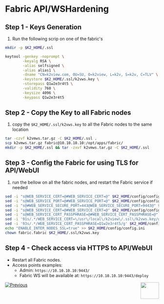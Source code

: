 # Fabric API/WSHardening 

## Step 1 - Keys Generation

1. Run the following scrip on one of the fabric's

~~~bash
mkdir -p $K2_HOME/.ssl

keytool -genkey -noprompt \
        -keyalg RSA \
        -alias selfsigned \
        -alias alias1 \
        -dname "CN=k2view.com, OU=SU, O=k2view, L=k2v, S=k2v, C=TLV" \
        -keystore $K2_HOME/.ssl/k2vws.key \
        -storepass Q1w2e3r4t5 \
        -validity 760 \
        -keysize 4096 \
        -keypass Q1w2e3r4t5
~~~

## Step 2 - Copy the Key to all Fabric nodes

1. copy the `$K2_HOME/.ssl/k2vws.key` to all the Fabric nodes to the same location

``` bash
tar -czvf k2vmws.tar.gz -C $K2_HOME/.ssl .
scp k2vmws.tar.gz fabric@10.10.10.10:/opt/apps/fabric/
mkdir -p $K2_HOME/.ssl && tar -zxvf k2vmws.tar.gz -C $K2_HOME/.ssl
```

## Step 3 - Config the Fabric for using TLS for API/WebUI

1. run the bellow on all the fabric nodes, and restart the Fabric service if needed


```bash
sed -i "s@WEB_SERVICE_CERT=@#WEB_SERVICE_CERT=@" $K2_HOME/config/config.ini
sed -i "s@WEB_SERVICE_PORT=@#WEB_SERVICE_PORT=@" $K2_HOME/config/config.ini
sed -i "s@#WEB_SERVICE_SECURE_PORT=443@WEB_SERVICE_SECURE_PORT=9443@" $K2_HOME/config/config.ini 
sed -i "s@WEB_SERVICE_CERT=@#WEB_SERVICE_CERT=@" $K2_HOME/config/config.ini 
sed -i "s@WEB_SERVICE_CERT_PASSPHRASE=@#WEB_SERVICE_CERT_PASSPHRASE=@" $K2_HOME/config/config.ini 
sed -i '91s/.*/WEB_SERVICE_CERT=\/usr\/local\/k2view\/.ssl\/k2vws.key/g' $K2_HOME/config/config.ini
sed -i '93s/.*/WEB_SERVICE_CERT_PASSPHRASE=Q1w2e3r4t5/g' $K2_HOME/config/config.ini
echo "ENABLE_INTER_NODES_SSL=true" >> $K2_HOME/config/config.ini 
chown fabric.fabric $K2_HOME/.ssl/k2vws.key
```




## Step 4 - Check access via HTTPS to API/WebUI

- Restart all Fabric nodes.
- Access points examples: 
  - Admin:
    ``` https://10.10.10.10:9443/ ```
  - Fabric WS will be available at:
    ``` https://10.10.10.10:9443/deploy ```

[![Previous](/articles/images/Previous.png)](/articles/99_fabric_infras/devops/02_fabric_environments.md)[<img align="right" width="60" height="54" src="/articles/images/Next.png">](/articles/99_fabric_infras/devops/04_cassandra_hardening.md)

